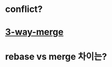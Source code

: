 # conflict?


# [3-way-merge](https://en.wikipedia.org/wiki/Merge_(version_control))

# rebase vs merge 차이는?
